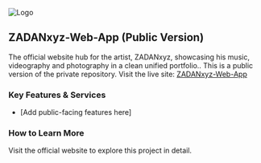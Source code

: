 ![Logo](https://raw.githubusercontent.com/ZATHENA-VENTURES/ZADANxyz-Web-App/main/logo.png)

## ZADANxyz-Web-App (Public Version)

The official website hub for the artist, ZADANxyz, showcasing his music, videography and photography in a clean unified portfolio.. This is a public version of the private repository. Visit the live site: [ZADANxyz-Web-App](https://github.com/ZATHENA-VENTURES/ZADANxyz-Web-App)

### Key Features & Services
- [Add public-facing features here]

### How to Learn More
Visit the official website to explore this project in detail.
